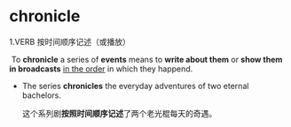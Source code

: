 # chronicle

1.VERB 按时间顺序记述（或播放）

​	To **chronicle** a series of **events** means to **write about them** or **show them in broadcasts** <u>in the order</u> in which they happend.

- The series **chronicles** the everyday adventures of two eternal bachelors.

  这个系列剧**按照时间顺序记述**了两个老光棍每天的奇遇。